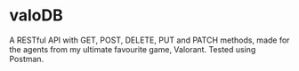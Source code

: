 # valoDB
A RESTful API with GET, POST, DELETE, PUT and PATCH methods, made for the agents from my ultimate favourite game,  Valorant. Tested using Postman. 
